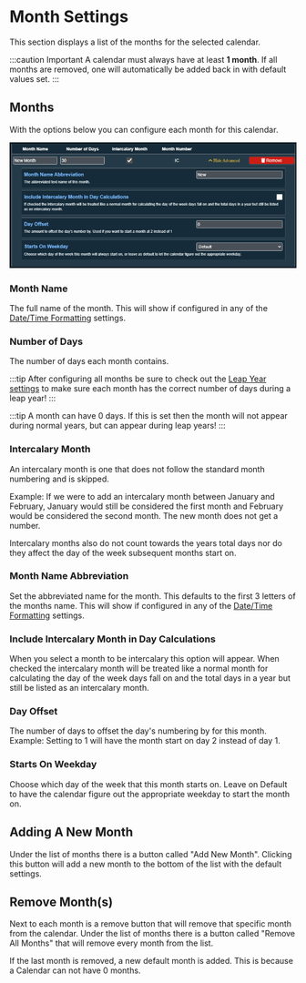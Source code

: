 # Month Settings

This section displays a list of the months for the selected calendar.

:::caution Important
A calendar must always have at least **1 month**. If all months are removed, one will automatically be added back in with default values set.
:::

## Months

With the options below you can configure each month for this calendar.

![](../images/month-options.png)

### Month Name

The full name of the month. This will show if configured in any of the [Date/Time Formatting](display-options#datetime-formatting) settings.

### Number of Days

The number of days each month contains. 

:::tip
After configuring all months be sure to check out the [Leap Year settings](leap-year-settings) to make sure each month has the correct number of days during a leap year!
:::

:::tip
A month can have 0 days. If this is set then the month will not appear during normal years, but can appear during leap years!
:::

### Intercalary Month

An intercalary month is one that does not follow the standard month numbering and is skipped.

Example: If we were to add an intercalary month between January and February, January would still be considered the first month and February would be considered the second month. The new month does not get a number.

Intercalary months also do not count towards the years total days nor do they affect the day of the week subsequent months start on.

### Month Name Abbreviation

Set the abbreviated name for the month. This defaults to the first 3 letters of the months name. This will show if configured in any of the [Date/Time Formatting](display-options#datetime-formatting) settings.

### Include Intercalary Month in Day Calculations

When you select a month to be intercalary this option will appear. When checked the intercalary month will be treated like a normal month for calculating the day of the week days fall on and the total days in a year but still be listed as an intercalary month.

### Day Offset

The number of days to offset the day's numbering by for this month. Example: Setting to 1 will have the month start on day 2 instead of day 1.

### Starts On Weekday

Choose which day of the week that this month starts on. Leave on Default to have the calendar figure out the appropriate weekday to start the month on.

## Adding A New Month

Under the list of months there is a button called "Add New Month". Clicking this button will add a new month to the bottom of the list with the default settings.

## Remove Month(s)

Next to each month is a remove button that will remove that specific month from the calendar. Under the list of months there is a button called "Remove All Months" that will remove every month from the list.

If the last month is removed, a new default month is added. This is because a Calendar can not have 0 months.
